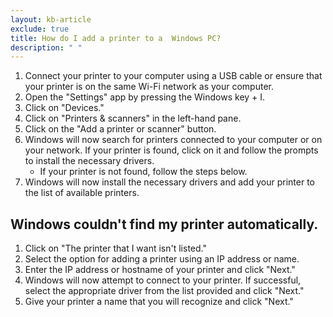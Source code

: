 ```yaml
---
layout: kb-article
exclude: true
title: How do I add a printer to a  Windows PC?
description: " "
---
```

1. Connect your printer to your computer using a USB cable or ensure that your printer is on the same Wi-Fi network as your computer.
2. Open the "Settings" app by pressing the Windows key + I.
3. Click on "Devices."
4. Click on "Printers & scanners" in the left-hand pane.
5. Click on the "Add a printer or scanner" button.
6. Windows will now search for printers connected to your computer or on your network. If your printer is found, click on it and follow the prompts to install the necessary drivers.
    * If your printer is not found, follow the steps below.
7. Windows will now install the necessary drivers and add your printer to the list of available printers.


## Windows couldn't find my printer automatically.
1. Click on "The printer that I want isn't listed."
2. Select the option for adding a printer using an IP address or name.
3. Enter the IP address or hostname of your printer and click "Next."
4. Windows will now attempt to connect to your printer. If successful, select the appropriate driver from the list provided and click "Next."
5. Give your printer a name that you will recognize and click "Next."
